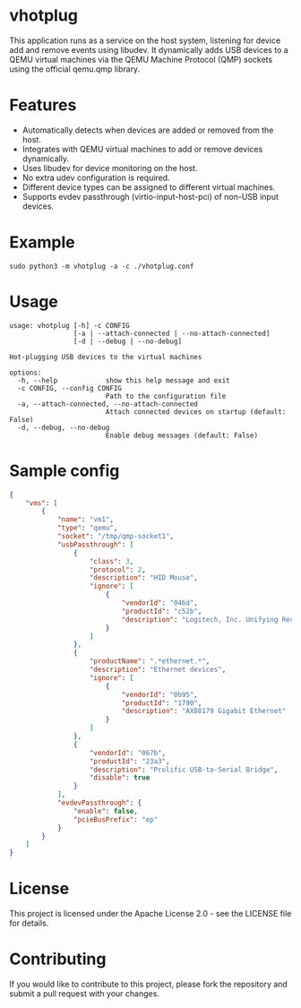 # vhotplug

This application runs as a service on the host system, listening for device add and remove events using libudev.
It dynamically adds USB devices to a QEMU virtual machines via the QEMU Machine Protocol (QMP) sockets using the official qemu.qmp library.

# Features

- Automatically detects when devices are added or removed from the host.
- Integrates with QEMU virtual machines to add or remove devices dynamically.
- Uses libudev for device monitoring on the host.
- No extra udev configuration is required.
- Different device types can be assigned to different virtual machines.
- Supports evdev passthrough (virtio-input-host-pci) of non-USB input devices.

# Example

```
sudo python3 -m vhotplug -a -c ./vhotplug.conf
```

# Usage

```
usage: vhotplug [-h] -c CONFIG
                [-a | --attach-connected | --no-attach-connected]
                [-d | --debug | --no-debug]

Hot-plugging USB devices to the virtual machines

options:
  -h, --help            show this help message and exit
  -c CONFIG, --config CONFIG
                        Path to the configuration file
  -a, --attach-connected, --no-attach-connected
                        Attach connected devices on startup (default: False)
  -d, --debug, --no-debug
                        Enable debug messages (default: False)
```

# Sample config

```json
{
    "vms": [
        {
            "name": "vm1",
            "type": "qemu",
            "socket": "/tmp/qmp-socket1",
            "usbPassthrough": [
                {
                    "class": 3,
                    "protocol": 2,
                    "description": "HID Mouse",
                    "ignore": [
                        {
                            "vendorId": "046d",
                            "productId": "c52b",
                            "description": "Logitech, Inc. Unifying Receiver"
                        }
                    ]
                },
                {
                    "productName": ".*ethernet.*",
                    "description": "Ethernet devices",
                    "ignore": [
                        {
                            "vendorId": "0b95",
                            "productId": "1790",
                            "description": "AX88179 Gigabit Ethernet"
                        }
                    ]
                },
                {
                    "vendorId": "067b",
                    "productId": "23a3",
                    "description": "Prolific USB-to-Serial Bridge",
                    "disable": true
                }
            ],
            "evdevPassthrough": {
                "enable": false,
                "pcieBusPrefix": "ep"
            }
        }
    ]
}
```

# License

This project is licensed under the Apache License 2.0 - see the LICENSE file for details.

# Contributing

If you would like to contribute to this project, please fork the repository and submit a pull request with your changes.

